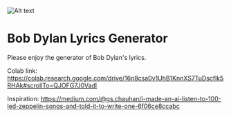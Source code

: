 ![Alt text](portrait.jpeg "Bob Dylan")

# Bob Dylan Lyrics Generator

Please enjoy the generator of Bob Dylan's lyrics.

Colab link: https://colab.research.google.com/drive/16n8csa0v1UhB1KnnXS7TuDscflk5RHAk#scrollTo=QJOFG7J0VadI

Inspiration: https://medium.com/@gs.chauhan/i-made-an-ai-listen-to-100-led-zeppelin-songs-and-told-it-to-write-one-6f06ce8ccabc
